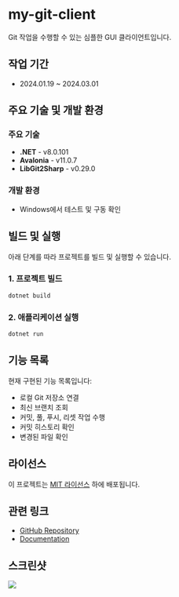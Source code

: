 # my-git-client

Git 작업을 수행할 수 있는 심플한 GUI 클라이언트입니다.

## 작업 기간

- 2024.01.19 ~ 2024.03.01

## 주요 기술 및 개발 환경

### 주요 기술

- **.NET** - v8.0.101  
- **Avalonia** - v11.0.7  
- **LibGit2Sharp** - v0.29.0  

### 개발 환경

- Windows에서 테스트 및 구동 확인

## 빌드 및 실행

아래 단계를 따라 프로젝트를 빌드 및 실행할 수 있습니다.

### 1. 프로젝트 빌드

```bash
dotnet build
```

### 2. 애플리케이션 실행

```bash
dotnet run
```

## 기능 목록

현재 구현된 기능 목록입니다:

- 로컬 Git 저장소 연결
- 최신 브랜치 조회
- 커밋, 풀, 푸시, 리셋 작업 수행
- 커밋 히스토리 확인
- 변경된 파일 확인

## 라이선스

이 프로젝트는 [MIT 라이선스](https://opensource.org/licenses/MIT) 하에 배포됩니다.

## 관련 링크

- [GitHub Repository](https://github.com/selosele/my-git-client)
- [Documentation](https://github.com/selosele/my-git-client/blob/master/README.md)

## 스크린샷

![](https://res.cloudinary.com/dbrgfvqgb/image/upload/v1723079531/mygitclient_t87mmf.jpg)